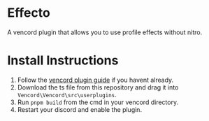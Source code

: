 # Effecto
 A vencord plugin that allows you to use profile effects without nitro.

# Install Instructions

1. Follow the [vencord plugin guide](https://github.com/Vendicated/Vencord/blob/main/docs/1_INSTALLING.md) if you havent already.
2. Download the ts file from this repository and drag it into `Vencord\Vencord\src\userplugins`.
3. Run `pnpm build` from the cmd in your vencord directory.
4. Restart your discord and enable the plugin.
